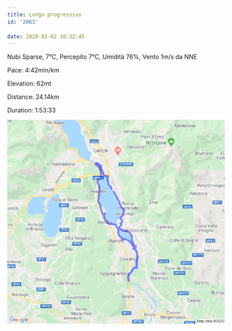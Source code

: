```yaml
---
title: Lungo progressivo
id: '2063'

date: 2020-02-02 10:32:45
---
```


Nubi Sparse, 7°C, Percepito 7°C, Umidità 76%, Vento 1m/s da NNE

Pace: 4:42min/km

Elevation: 62mt

Distance: 24.14km

Duration: 1:53:33



 
![image](/images/2021/08/20200202-activity-map.png)
